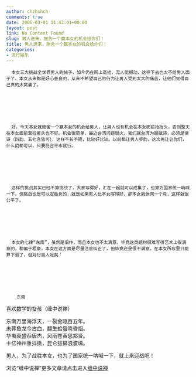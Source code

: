 ```yaml
---
author: chzhshch
comments: true
date: 2006-03-01 11:43:01+00:00
layout: post
link: No Content Found
slug: 男人进来，施舍一个赢本女的机会给你们！
title: 男人进来，施舍一个赢本女的机会给你们！
categories:
- 流行娱乐
---
```


			

                                              




                                              




      本女三大挑战全世界男人的帖子，如今仍在网上高挂，无人能撼动，这样下去也太不给男人面子了。本女从来都是好心善良的，从来不希望自己的行为让男人受到太大的痛苦，让他们觉得自己真的太窝囊了。







      好，今天本女就施舍一个赢本女的机会给男人，让男人也有机会在本女面前抬抬头，否则整天在本女面前耷拉着头也不好。机会很简单，最近台湾问题很火，我们就台湾为题赋诗，必须是律诗（四韵、五七言皆可），这样不长不短，比较好比较。以前都让男人步韵，这次再让让你们，什么韵都可以，只要符合平水就行。







      这样的挑战其实已经不算挑战了，大家写得好，汇在一起就可以成集了，也算为国家统一呐喊一下。但挑战也是可以定胜负的，就是如果有人比本女写得好，那本女就休网一个月，这样就很公平了。







      本女的七律“东南”，虽然是旧作，而且本女也不太满意，毕竟这类题材很难写得艺术上很满意的，都偏于粗豪，本女在这方面是尽量注意纠正了，但毕竟还是很不满意，在本女所写里只能算下驷了，但对付男人足矣：







        东南





 喜欢数学的女孩（缠中说禅）







东南万里海浮天，一裂金瓯百五年。   
未葬鱼龙今古血，翻生蛤蜃晓昏烟。   
华夷衰盛忝唐杰，风雨苍黄思郑贤。   
十亿神州重抖擞，昆仑拔掷浪波填。







男人，为了战胜本女，也为了国家统一呐喊一下，就上来迎战吧！










浏览“缠中说禅”更多文章请点击进入[缠中说禅](http://blog.sina.com.cn/m/chzhshch)







